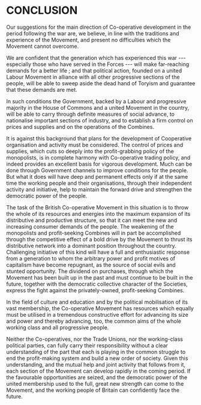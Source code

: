 # CONCLUSION

Our suggestions for the main direction of Co-operative development
in the period following the war are, we believe, in line with the traditions
and experience of the Movement, and present no difficulties which the
Movement cannot overcome.

We are confident that the generation which has experienced this war
--- especially those who have served in the Forces --- will make far-reaching
demands for a better life ; and that political action, founded on a united
Labour Movement in alliance with all other progressive sections of the
people, will be able to sweep aside the dead hand of Toryism and guarantee
that these demands are met.

In such conditions the Government, backed by a Labour and progressive
majority in the House of Commons and a united Movement in the country,
will be able to carry through definite measures of social advance, to
nationalise important sections of industry, and to establish a firm control
on prices and supplies and on the operations of the Combines.

It is against this background that plans for the development of Cooperative
organisation and activity must be considered. The control of
prices and supplies, which cuts so deeply into the profit-grabbing policy
of the monopolists, is in complete harmony with Co-operative trading
policy, and indeed provides an excellent basis for vigorous development.
Much can be done through Government channels to improve conditions
for the people. But what it does will have deep and permanent effects
only if at the same time the working people and their organisations,
through their independent activity and initiative, help to maintain the
forward drive and strengthen the democratic power of the people.

The task of the British Co-operative Movement in this situation is to
throw the whole of its resources and energies into the maximum expansion
of its distributive and productive structure, so that it can meet the new
and increasing consumer demands of the people. The weakening of the
monopolists and profit-seeking Combines will in part be accomplished
through the competitive effect of a bold drive by the Movement to thrust
its distributive network into a dominant position throughout the country.
Challenging initiative of this kind will have a full and enthusiastic response
from a generation to whom the arbitrary power and profit motives of
capitalism have become repugnant, as the source of social evils and
stunted opportunity. The dividend on purchases, through which the
Movement has been built up in the past and must continue to be built
in the future, together with the democratic collective character of the
Societies, express the fight against the privately-owned, profit-seeking
Combines.

In the field of culture and education and by the political mobilisation
of its vast membership, the Co-operative Movement has resources which
equally must be utilised in a tremendous constructive effort for advancing
its size and power and thereby advancing, too, the common aims of the
whole working class and all progressive people.

Neither the Co-operatives, nor the Trade Unions, nor the working-class
political parties, can fully carry their responsibility without a clear
understanding of the part that each is playing in the common struggle
to end the profit-making system and build a new order of society. Given
this understanding, and the mutual help and joint activity that follows
from it, each section of the Movement can develop rapidly in the coming
period. If the favourable opportunities are seized, and the democratic
power of the united membership used to the full, great new strength can
come to the Movement, and the working people of Britain can confidently
face the future.
